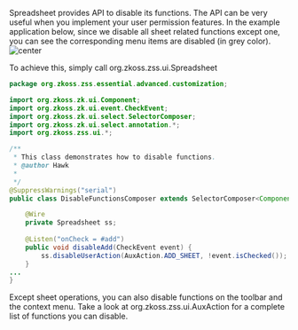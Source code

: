 Spreadsheet provides API to disable its functions. The API can be very
useful when you implement your user permission features. In the example
application below, since we disable all sheet related functions except
one, you can see the corresponding menu items are disabled (in grey
color). ![ center](zss-essentials-disableFunctions.png " center")

To achieve this, simply call
<javadoc directory='zss' method="disableUserAction(org.zkoss.zss.ui.AuxAction, boolean)">org.zkoss.zss.ui.Spreadsheet</javadoc>

``` java
package org.zkoss.zss.essential.advanced.customization;

import org.zkoss.zk.ui.Component;
import org.zkoss.zk.ui.event.CheckEvent;
import org.zkoss.zk.ui.select.SelectorComposer;
import org.zkoss.zk.ui.select.annotation.*;
import org.zkoss.zss.ui.*;

/**
 * This class demonstrates how to disable functions.
 * @author Hawk
 *
 */
@SuppressWarnings("serial")
public class DisableFunctionsComposer extends SelectorComposer<Component> {

    @Wire
    private Spreadsheet ss;
    
    @Listen("onCheck = #add")
    public void disableAdd(CheckEvent event) {
        ss.disableUserAction(AuxAction.ADD_SHEET, !event.isChecked());
    }
...
}
```

Except sheet operations, you can also disable functions on the toolbar
and the context menu. Take a look at
<javadoc directory='zss'>org.zkoss.zss.ui.AuxAction</javadoc> for a
complete list of functions you can disable.

